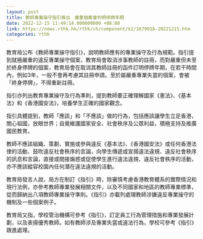 ```yaml
---
layout: post
title: 教師專業操守指引推出　嚴重個案會列明停牌年期
date: 2022-12-15 11:49:14.000000000 +08:00
link: https://news.rthk.hk/rthk/ch/component/k2/1679918-20221215.htm
categories: rthk
---
```


教育局公布《教師專業操守指引》，說明教師應有的專業操守及行為規範。指引提到就極嚴重的違反專業操守個案，教育局會取消涉事教師的註冊，而對嚴重但未至於終身停牌的個案，教育局會在取消其教師註冊的函件訂明停牌年期，在若干時間內，例如3年，一般不會再考慮其註冊申請。至於屬嚴重專業失當的個案，會被「終身停牌」，不得重新註冊。

指引亦列出教育專業操守及行為準則，提到教師要正確理解國家《憲法》、《基本法》和《香港國安法》，培養學生正確的國家觀念。

指引具體提到，教師「應該」和「不應該」做的行為，包括應該讓學生立足香港，關心祖國，放眼世界；自覺維護國家安全、社會秩序及公眾利益，積極支持及推廣國民教育。

教師不應該組織、策劃、實施或參與違反《基本法》、《香港國安法》或任何香港法律的活動、鼓吹違反社會秩序的言論，向學生傳遞或宣揚違法違規、違反社會秩序的訊息和言論，直接或間接煽惑或促使學生進行違法違規、違反社會秩序的活動，亦不應該縱容校園內任何潛在違法違規的活動。

教育局發言人說，局方在制訂《指引》時，除審慎考慮香港教育體系的實際情況和現行法例，亦參考教師專業發展相關文件，以及不同國家和地區的教師專業標準，從而歸納出八項教師專業操守準則。《指引》亦載列處理教師涉嫌違反專業操守的機制及一些個案例子。

教育局又指，學校管治機構可參考《指引》，訂定員工行為管理措施和專業發展計劃，以及表揚優秀教師。如有教師涉及專業失當或違法行為，學校可參考《指引》跟進處理。
